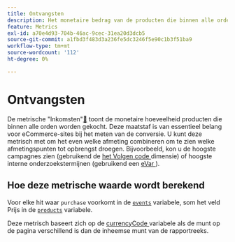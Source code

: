 ```yaml
---
title: Ontvangsten
description: Het monetaire bedrag van de producten die binnen alle orders worden aangekocht.
feature: Metrics
exl-id: a70e4d93-704b-46ac-9cec-31ea20d3dcb5
source-git-commit: a1fbd3f483d3a236fe5dc3246f5e90c1b3f51ba9
workflow-type: tm+mt
source-wordcount: '112'
ht-degree: 0%

---
```


# Ontvangsten

De metrische &quot;Inkomsten&quot;[&#128279;](overview.md) toont de monetaire hoeveelheid producten die binnen alle orden worden gekocht. Deze maatstaf is van essentieel belang voor eCommerce-sites bij het meten van de conversie. U kunt deze metrisch met om het even welke afmeting combineren om te zien welke afmetingspunten tot opbrengst droegen. Bijvoorbeeld, kon u de hoogste campagnes zien (gebruikend de [ het Volgen code ](../dimensions/tracking-code.md) dimensie) of hoogste interne onderzoekstermijnen (gebruikend een [ eVar ](../dimensions/evar.md)).

## Hoe deze metrische waarde wordt berekend

Voor elke hit waar `purchase` voorkomt in de [`events`](/help/implement/vars/page-vars/events/event-purchase.md) variabele, som het veld Prijs in de [`products`](/help/implement/vars/page-vars/products.md) variabele.

Deze metrisch baseert zich op de [ currencyCode ](/help/implement/vars/config-vars/currencycode.md) variabele als de munt op de pagina verschillend is dan de inheemse munt van de rapportreeks.
